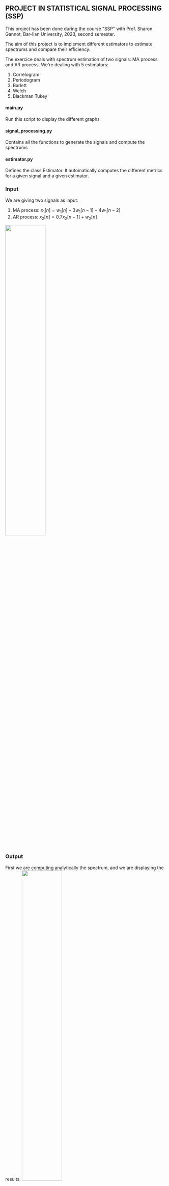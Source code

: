 ## PROJECT IN STATISTICAL SIGNAL PROCESSING (SSP)

This project has been done during the course "SSP" with Prof. Sharon Gannot, Bar-Ilan University,
2023, second semester.

The aim of this project is to implement different estimators to estimate spectrums and compare their efficiency.

The exercice deals with spectrum estimation of two signals: MA process and AR process. We're dealing with 5 estimators:

1. Correlogram
2. Periodogram
3. Barlett
4. Welch
5. Blackman Tukey

#### main.py

Run this script to display the different graphs

#### signal_processing.py

Contains all the functions to generate the signals and compute the spectrums

#### estimator.py

Defines the class Estimator. It automatically computes the different metrics for a given signal and a given estimator.

### Input

We are giving two signals as input:

1. MA process: $`x_1 [n]=w_1 [n]-3w_1 [n-1]-4w_1 [n-2]`$
2. AR process: $`x_2 [n]=0.7x_2 [n-1]+w_2 [n]`$

<img src="https://github.com/raphaelhaehnel/SSP-spectrum-estimators/assets/69756617/301e5d77-6c5f-40c3-b9c6-7a2482505c53" width="50%">

### Output

First we are computing analytically the spectrum, and we are displaying the results.
<img src="https://github.com/raphaelhaehnel/SSP-spectrum-estimators/assets/69756617/3f5cf822-3d43-44bc-8784-06af2f88c0de" width="50%">

We are computing the Correlogram and the Periodogram. We can see on the graph that they are the same.
<img src="https://github.com/raphaelhaehnel/SSP-spectrum-estimators/assets/69756617/561d56d9-1d3c-48ba-83cd-51e3d28dee98" width="50%">

Next we’ll show all the spectrums estimations before and after the Monte-Carlo simulation. Before:
<img src="https://github.com/raphaelhaehnel/SSP-spectrum-estimators/assets/69756617/01eb0ae2-68cb-4b5d-9cbf-6bfdfe343449" width="50%">

After:

<img src="https://github.com/raphaelhaehnel/SSP-spectrum-estimators/assets/69756617/9bffd1e8-f30d-4ba6-be28-7b15b057cb8e" width="50%">



